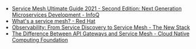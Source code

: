 - [Service Mesh Ultimate Guide 2021 - Second Edition: Next Generation Microservices Development - InfoQ](https://www.infoq.com/articles/service-mesh-ultimate-guide-2021/)
- [What's a service mesh? - Red Hat](https://www.redhat.com/en/topics/microservices/what-is-a-service-mesh)
- [Observability: From Service Discovery to Service Mesh - The New Stack](https://thenewstack.io/observability-from-service-discovery-to-service-mesh/)
- [The Difference Between API Gateways and Service Mesh - Cloud Native Computing Foundation](https://www.cncf.io/blog/2020/03/06/the-difference-between-api-gateways-and-service-mesh/)
